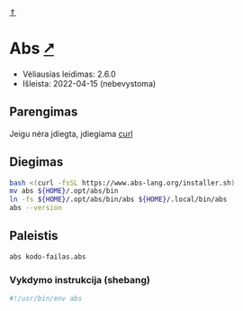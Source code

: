 [&uArr;](./readme.md)

# Abs [&#x2B67;](https://www.abs-lang.org/)

* Vėliausias leidimas: 2.6.0
* Išleista: 2022-04-15 (nebevystoma)

## Parengimas

Jeigu nėra įdiegta, įdiegiama [curl](../utils/curl.md)

## Diegimas

```bash
bash <(curl -fsSL https://www.abs-lang.org/installer.sh)
mv abs ${HOME}/.opt/abs/bin
ln -fs ${HOME}/.opt/abs/bin/abs ${HOME}/.local/bin/abs
abs --version
```

## Paleistis

```bash
abs kodo-failas.abs
```

### Vykdymo instrukcija (shebang)

```bash
#!/usr/bin/env abs
```
